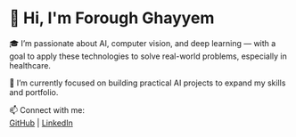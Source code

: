 # 👋 Hi, I'm Forough Ghayyem

🎓 I’m passionate about AI, computer vision, and deep learning — with a goal to apply these technologies to solve real-world problems, especially in healthcare.

🔭 I’m currently focused on building practical AI projects to expand my skills and portfolio.

📫 Connect with me:  
[GitHub](https://github.com/foroughm423) | [LinkedIn](https://www.linkedin.com/in/forough-ghayyem/)
